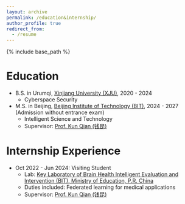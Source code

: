 ```yaml
---
layout: archive
permalink: /education&internship/
author_profile: true
redirect_from:
  - /resume
---
```


{% include base_path %}

Education
======
* B.S. in Urumqi, [Xinjiang University (XJU)](https://www.xju.edu.cn/), 2020 - 2024
  * Cyberspace Security 
* M.S. in Beijing, [Beijing Institute of Technology (BIT)](https://www.bit.edu.cn/), 2024 - 2027 (Admission without entrance exam)
  * Intelligent Science and Technology
  * Supervisor: [Prof. Kun Qian (钱昆)](https://eecsqian.com/) 

Internship Experience
======
* Oct 2022 - Jun 2024: Visiting Student
  * Lab: [Key Laboratory of Brain Health Intelligent Evaluation and Intervention (BIT), Ministry of Education, P.R. China](https://bhe-lab.org/)
  * Duties included: Federated learning for medical applications
  * Supervisor: [Prof. Kun Qian (钱昆)](https://eecsqian.com/) 



